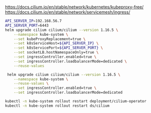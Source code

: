 

https://docs.cilium.io/en/stable/network/kubernetes/kubeproxy-free/
https://docs.cilium.io/en/stable/network/servicemesh/ingress/

```bash
API_SERVER_IP=192.168.56.7
API_SERVER_PORT=6443
helm upgrade cilium cilium/cilium --version 1.16.5 \
    --namespace kube-system \
    --set kubeProxyReplacement=true \
    --set k8sServiceHost=${API_SERVER_IP} \
    --set k8sServicePort=${API_SERVER_PORT} \
    --set socketLB.hostNamespaceOnly=true \
    --set ingressController.enabled=true \
    --set ingressController.loadbalancerMode=dedicated \
    --reuse-values

 helm upgrade cilium cilium/cilium --version 1.16.5 \
    --namespace kube-system \
    --reuse-values \
    --set ingressController.enabled=true \
    --set ingressController.loadbalancerMode=dedicated

kubectl -n kube-system rollout restart deployment/cilium-operator
kubectl -n kube-system rollout restart ds/cilium
```
